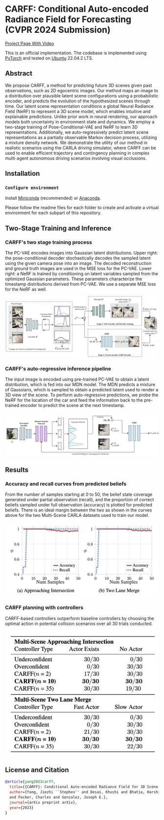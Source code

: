 # CARFF: Conditional Auto-encoded Radiance Field for Forecasting (CVPR 2024 Submission)


[Project Page With Video](https://www.carff.website/)

This is an official implementation. The codebase is implemented using [PyTorch](https://pytorch.org/) and tested on [Ubuntu](https://ubuntu.com/) 22.04.2 LTS.

## Abstract
We propose CARFF, a method for predicting future 3D scenes given past observations, such as 2D egocentric images. Our method maps an image to a distribution over plausible latent scene configurations using a probabilistic encoder, and predicts the evolution of the hypothesized scenes through time. Our latent scene representation conditions a global Neural Radiance Field (NeRF) to represent a 3D scene model, which enables intuitive and explainable predictions. Unlike prior work in neural rendering, our approach models both uncertainty in environment state and dynamics. We employ a two-stage training of Pose-Conditional-VAE and NeRF to learn 3D representations. Additionally, we auto-regressively predict latent scene representations as a partially observable Markov decision process, utilizing a mixture density network. We demonstrate the utility of our method in realistic scenarios using the CARLA driving simulator, where CARFF can be used to enable efficient trajectory and contingency planning in complex multi-agent autonomous driving scenarios involving visual occlusions.

## Installation

### `Configure environment`

Install [Miniconda](https://docs.conda.io/en/latest/miniconda.html) (recommended) or [Anaconda](https://www.anaconda.com/).

Please follow the readme files for each folder to create and activate a virtual environment for each subpart of this repository.

## Two-Stage Training and Inference

### CARFF's two stage training process

The PC-VAE encodes images into Gaussian latent distributions. Upper right: the pose-conditional decoder stochastically decodes the sampled latent using the given camera pose into an image. The decoded reconstruction and ground truth images are used in the MSE loss for the PC-VAE. Lower right: a NeRF is trained by conditioning on latent variables sampled from the optimized Gaussian parameters. These parameters characterize the timestamp distributions derived from PC-VAE. We use a separate MSE loss for the NeRF as well.

![train](./images/train.jpg)


### CARFF's auto-regressive inference pipeline

The input image is encoded using pre-trained PC-VAE to obtain a latent distribution, which is fed into our MDN model. The MDN predicts a mixture of Gaussians, which is sampled to obtain a predicted latent used to render a 3D view of the scene. To perform auto-regressive predictions, we probe the NeRF for the location of the car and feed the information back to the pre-trained encoder to predict the scene at the next timestamp.

![inference](./images/inference.jpg)

## Results
### Accuracy and recall curves from predicted beliefs

From the number of samples starting at 0 to 50, the belief state coverage generated under partial observation (recall), and the proportion of correct beliefs sampled under full observation (accuracy) is plotted for predicted beliefs. There is an ideal margin between the two as shown in the curves above for the two Multi-Scene CARLA datasets used to train our model.

![recall_acc_curves](./images/recall_acc_curves.png)

### CARFF planning with controllers

CARFF-based controllers outperform baseline controllers by choosing the optimal action in potential collision scenarios over all 30 trials conducted.

![controller](./images/controller.png)

## License and Citation

```bibtex
@article{yang2023carff,
  title={{CARFF}: Conditional Auto-encoded Radiance Field for 3D Scene Forecasting},
  author={Yang, Jiezhi ``Stephen'' and Desai, Khushi and Bhatia, Harshil
  and Packer, Charles and Gonzalez, Joseph E.},
  journal={arXiv preprint arXiv},
  year={2023}
}
```
